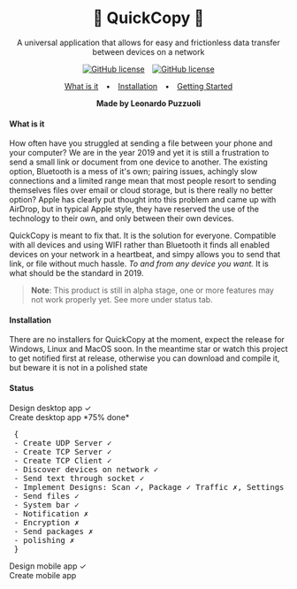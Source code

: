 <h1 align="center">🏹 QuickCopy 💾</h1>
<p align="center">A universal application that allows for easy and frictionless data transfer between devices on a network</p>

<p align="center">

<a>
<a style="margin: 0 5px" href="https://opensource.org/licenses/Apache"><img src="https://img.shields.io/badge/license-Apache-%23feca57" alt="GitHub license"></a>
</a>

<a>
<a style="margin: 0 5px" href="https://opensource.org/licenses/Apache"><img src="https://img.shields.io/badge/status-alpha-%51AB75" alt="GitHub license"></a>
</a>

</p>

<p align="center">
  <a style="padding: 0 10px;" href="#what-is-it">What is it</a> •
  <a style="padding: 0 10px;" href="#installation">Installation</a> •
  <a style="padding: 0 10px;" href="#getting-started">Getting Started</a>
</p>

<p align="center"><b>Made by Leonardo Puzzuoli</b><p>

<p align="center"><h4 align="left">What is it</h4>
How often have you struggled at sending a file between your phone and your computer?
We are in the year 2019 and yet it is still a frustration to send a small link or document from one device to another. The existing option, Bluetooth is a mess of it's own; pairing issues, achingly slow connections and a limited range mean that most people resort to sending themselves files over email or cloud storage, but is there really no better option?
Apple has clearly put thought into this problem and came up with AirDrop, but in typical Apple style, they have reserved the use of the technology to their own, and only between their own devices.
</p>
<p> QuickCopy is meant to fix that. It is the solution for everyone. Compatible with all devices and using WIFI rather than Bluetooth it finds all enabled devices on your network in a heartbeat, and simpy allows you to send that link, or file without much hassle. <i>To and from any device you want.</i> It is what should be the standard in 2019.


> <b>Note</b>: This product is still in alpha stage, one or more features may not work properly yet. See more under status tab.

<p align="center"><h4 align = "left"> Installation</h4></p>
<p> There are no installers for QuickCopy at the moment, expect the release for Windows, Linux and MacOS soon. In the meantime star or watch this project to get notified first at release, otherwise you can download and compile it, but beware it is not in a polished state</p>

<p align="center"><h4 align = "left"> Status</h4></p>
<p>
Design desktop app ✓</br>
Create desktop app *75% done*</br>
<pre>
 {
 - Create UDP Server ✓
 - Create TCP Server ✓
 - Create TCP Client ✓
 - Discover devices on network ✓
 - Send text through socket ✓
 - Implement Designs: Scan ✓, Package ✓ Traffic ✗, Settings ✓
 - Send files ✓
 - System bar ✓
 - Notification ✗
 - Encryption ✗
 - Send packages ✗
 - polishing ✗
 }
</pre>
Design mobile app ✓</br>
Create mobile app</p>

